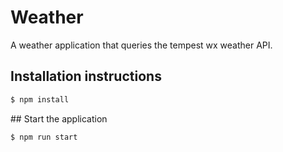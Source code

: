 # Weather

A weather application that queries the tempest wx weather API.

## Installation instructions

```sh
$ npm install
```

## Start the application

```sh
$ npm run start
```
